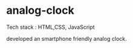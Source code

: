 # analog-clock 

Tech stack : HTML,CSS, JavaScript


developed an smartphone friendly analog clock.
